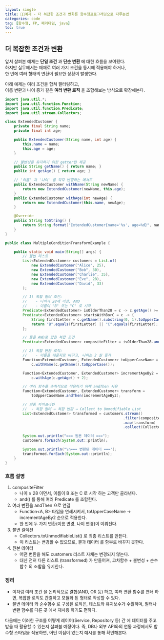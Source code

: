 ```yaml
---
layout: single
title: 🧑‍💻예제 - 더 복잡한 조건과 변화를 함수형프로그래밍으로 다루는법
categories: code
tag: [함수형, FP, 패러다임, java]
toc: true
---
```


## 더 복잡한 조건과 변환

앞서 살펴본 예제는 **단일 조건** 과 **단순 변환** 에 대한 흐름을 보여줬다.  
하지만 실무에서는 때때로 여러 가지 조건을 동시에 적용해야 하거나,  
한 번에 여러 형태의 변환이 필요한 상황이 발생한다.

아래 예제는 여러 조건을 합쳐 필터링하고,  
이름 변환과 나이 증가 같은 **여러 변환 로직** 을 조합해보는 방식으로 확장해본다.

```java
import java.util.*;
import java.util.function.Function;
import java.util.function.Predicate;
import java.util.stream.Collectors;

class ExtendedCustomer {
    private final String name;
    private final int age;

    public ExtendedCustomer(String name, int age) {
        this.name = name;
        this.age = age;
    }

    // 불변성을 유지하기 위한 getter만 제공
    public String getName() { return name; }
    public int getAge() { return age; }

    // '이름' 과 '나이' 를 각각 변경하는 메서드
    public ExtendedCustomer withName(String newName) {
        return new ExtendedCustomer(newName, this.age);
    }
    public ExtendedCustomer withAge(int newAge) {
        return new ExtendedCustomer(this.name, newAge);
    }

    @Override
    public String toString() {
        return String.format("ExtendedCustomer{name='%s', age=%d}", name, age);
    }
}

public class MultipleConditionTransformExample {

    public static void main(String[] args) {
        // 불변 리스트
        List<ExtendedCustomer> customers = List.of(
            new ExtendedCustomer("Alice", 25),
            new ExtendedCustomer("Bob", 30),
            new ExtendedCustomer("Charlie", 35),
            new ExtendedCustomer("Eve", 28),
            new ExtendedCustomer("David", 33)
        );

        // 1) 복합 필터 조건:
        //    - 나이가 28세 이상, AND
        //    - 이름이 "B" 또는 "C" 로 시작
        Predicate<ExtendedCustomer> isOlderThan28 = c -> c.getAge() >= 28;
        Predicate<ExtendedCustomer> startsWithBorC = c -> {
            String firstLetter = c.getName().substring(0, 1).toUpperCase();
            return "B".equals(firstLetter) || "C".equals(firstLetter);
        };

        // 둘을 AND로 합친 복합 조건
        Predicate<ExtendedCustomer> compositeFilter = isOlderThan28.and(startsWithBorC);

        // 2) 복합 변환 로직:
        //    - 이름을 대문자로 바꾸고, 나이는 2 살 증가
        Function<ExtendedCustomer, ExtendedCustomer> toUpperCaseName = c ->
            c.withName(c.getName().toUpperCase());

        Function<ExtendedCustomer, ExtendedCustomer> incrementAgeBy2 = c ->
            c.withAge(c.getAge() + 2);

        // 여러 함수를 순차적으로 적용하기 위해 andThen 사용
        Function<ExtendedCustomer, ExtendedCustomer> transform = 
            toUpperCaseName.andThen(incrementAgeBy2);

        // 최종 파이프라인
        //  - 복합 필터 → 복합 변환 → Collect to Unmodifiable List
        List<ExtendedCustomer> transformed = customers.stream()
                                                      .filter(compositeFilter)
                                                      .map(transform)
                                                      .collect(Collectors.toUnmodifiableList());

        System.out.println("=== 원본 데이터 ===");
        customers.forEach(System.out::println);

        System.out.println("\n=== 변환된 데이터 ===");
        transformed.forEach(System.out::println);
    }
}
```
### 흐름 설명
1.	compositeFilter
      - 나이 ≥ 28 이면서, 이름이 B 또는 C 로 시작 하는 고객만 골라낸다.
      - and() 를 통해 여러 Predicate 를 조합한다.
2.	여러 변환을 andThen 으로 연결
      - Function<A, B> 타입을 연쇄시켜서, toUpperCaseName → incrementAgeBy2 순으로 적용한다. 
      - 한 번에 두 가지 변환(이름 변경, 나이 변경)이 이뤄진다.
3.	불변 컬렉션
      - Collectors.toUnmodifiableList() 로 최종 리스트를 만든다.
      - 이 리스트는 변경할 수 없으므로, 결과 데이터 를 함부로 바꾸지 못한다.
4.	원본 데이터
      - 어떤 변환을 해도 customers 리스트 자체는 변경되지 않는다.
      - 대신 전혀 다른 리스트 (transformed) 가 만들어져, 고차함수 + 불변성 + 순수함수 의 조합을 유지한다.

### 정리
- 이처럼 여러 조건 을 논리적으로 결합(AND, OR 등) 하고, 여러 변환 함수를 연쇄 하면, 복잡한 로직도 간결하고 모듈화 된 형태로 작성할 수 있다.
- 불변 데이터 와 순수함수 로 구성된 로직은, 테스트와 유지보수가 수월하며, 필터나 변환 함수를 다른 곳 에서 재사용 하기도 편하다.

다음에는 이러한 구조를 어떻게 레이어(Service, Repository 등) 간 에 데이터를 주고받을 때 활용할 수 있는지 살펴볼 예정이다.
즉, DB나 외부 API와의 연동 과정에서도 함수형 스타일을 적용하면, 어떤 이점이 있는지 예시를 통해 확인해본다.